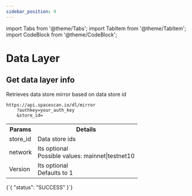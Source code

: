 ```yaml
---
sidebar_position: 9
---
```

import Tabs from '@theme/Tabs';
import TabItem from '@theme/TabItem';
import CodeBlock from '@theme/CodeBlock';

# Data Layer

## Get data layer info

Retrieves data store mirror based on data store id

```
https://api.spacescan.io/dl/mirror
    ?authkey=your_auth_key
    &store_id=
```

<Tabs>
  <TabItem value="Request" label="Request" default>
    <table border="0">
        <tr><th colspan="10">Params</th><th>Details</th></tr>
        <tr><td colspan="10">store_id</td><td>Data store ids</td></tr>
         <tr><td colspan="10">network</td><td>Its optional <br/>
            Possible values:
      mainnet|testnet10</td></tr>
      <tr><td colspan="10">Version</td><td>Its optional <br/>
      Defaults to 1</td></tr>
    </table>
  </TabItem>
  <TabItem value="Response" label="Response">
  <CodeBlock language="jsx">
  {`{
    "status": "SUCCESS"
}`}
  </CodeBlock>
  </TabItem>
</Tabs>
